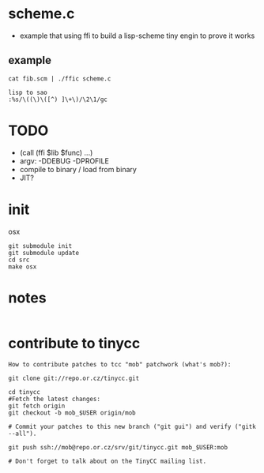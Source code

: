 # scheme.c

* example that using ffi to build a lisp-scheme tiny engin to prove it works

## example

```
cat fib.scm | ./ffic scheme.c

lisp to sao
:%s/\((\)\([^) ]\+\)/\2\1/gc 
```

# TODO

* (call (ffi $lib $func) ...)
* argv: -DDEBUG -DPROFILE
* compile to binary / load from binary
* JIT?

# init

osx

```
git submodule init
git submodule update
cd src
make osx
```

# notes

```
```

# contribute to tinycc

```
How to contribute patches to tcc "mob" patchwork (what's mob?):

git clone git://repo.or.cz/tinycc.git

cd tinycc
#Fetch the latest changes: 
git fetch origin
git checkout -b mob_$USER origin/mob

# Commit your patches to this new branch ("git gui") and verify ("gitk --all").

git push ssh://mob@repo.or.cz/srv/git/tinycc.git mob_$USER:mob

# Don't forget to talk about on the TinyCC mailing list. 

```

